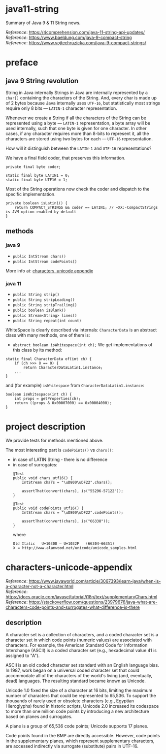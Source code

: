 # java11-string
Summary of Java 9 & 11 String news.

_Reference_: https://4comprehension.com/java-11-string-api-updates/  
_Reference_: https://www.baeldung.com/java-9-compact-string  
_Reference_: https://www.vojtechruzicka.com/java-9-compact-strings/

# preface
## java 9 String revolution
String in Java internally
Strings in Java are internally represented by a `char[]` containing the 
characters of the String. And, every char is made up of 2 bytes 
because Java internally uses `UTF-16`, but statistically most strings 
require only 8 bits — `LATIN-1` character representation.

Whenever we create a String if all the characters of the String can be 
represented using a byte — `LATIN-1` representation, a byte array will 
be used internally, such that one byte is given for one character. 
In other cases, if any character requires more than 8-bits to represent 
it, all the characters are stored using two bytes for each — 
`UTF-16` representation.

How will it distinguish between the `LATIN-1` and `UTF-16` 
representations?

We have a final field coder, that preserves this information.

```
private final byte coder;

static final byte LATIN1 = 0;
static final byte UTF16 = 1;
```

Most of the String operations now check the coder and dispatch to 
the specific implementation.

```
private boolean isLatin1() {
    return COMPACT_STRINGS && coder == LATIN1; // +XX:-CompactStrings is JVM option enabled by default
}
```

## methods
### java 9
* `public IntStream chars()`
* `public IntStream codePoints()`

More info at: [characters, unicode appendix](#characters-unicode-appendix)

### java 11
* `public String strip()`
* `public String stripLeading()`
* `public String stripTrailing()`
* `public boolean isBlank()`
* `public Stream<String> lines()`
* `public String repeat(int count)`

WhiteSpace is clearly described via internals:
`CharacterData` is an abstract class with many methods,
one of them is: 
* `abstract boolean isWhitespace(int ch);`
We get implementations of this class by its method:
```
static final CharacterData of(int ch) {
    if (ch >>> 8 == 0) {
        return CharacterDataLatin1.instance;
    ...
}
```
and (for example) `isWhitespace` from `CharacterDataLatin1.instance`:
```
boolean isWhitespace(int ch) {
    int props = getProperties(ch);
    return ((props & 0x00007000) == 0x00004000);
}
```

# project description
We provide tests for methods mentioned above.

The most interesting part is `codePoints()` vs `chars()`:
* in case of LATIN String - there is no difference
* in case of surrogates:
    ```
    @Test
    public void chars_utf16() {
        IntStream chars = "\uD800\uDF22".chars();

        assertThat(convert(chars), is("55296-57122"));
    }

    @Test
    public void codePoints_utf16() {
        IntStream chars = "\uD800\uDF22".codePoints();

        assertThat(convert(chars), is("66338"));
    }    
    ```
    where 
    ```
    Old Italic   U+10300 – U+1032F   (66304–66351)
    𐌢 = http://www.alanwood.net/unicode/unicode_samples.html
    ```

# characters-unicode-appendix
_Reference_: https://www.javaworld.com/article/3067393/learn-java/when-is-a-character-not-a-character.html  
_Reference_: https://docs.oracle.com/javase/tutorial/i18n/text/supplementaryChars.html  
_Reference_: https://stackoverflow.com/questions/23979676/java-what-are-characters-code-points-and-surrogates-what-difference-is-there

## description
A character set is a collection of characters, and a coded character 
set is a character set in which code points (numeric values) are 
associated with characters. For example, the American Standard Code 
for Information Interchange (ASCII) is a coded character set 
(e.g., hexadecimal value 41 is assigned to "A").

ASCII is an old coded character set standard with an English 
language bias. In 1987, work began on a universal coded character 
set that could accommodate all of the characters of the world's 
living (and, eventually, dead) languages. The resulting standard 
became known as Unicode.

Unicode 1.0 fixed the size of a character at 16 bits, limiting the 
maximum number of characters that could be represented to 65,536. 
To support the thousands of rarely used or obsolete characters 
(e.g., Egyptian Hieroglyphs) found in historic scripts, Unicode 
2.0 increased its codespace to more than one million code points 
by introducing a new architecture based on planes and surrogates.

A plane is a group of 65,536 code points; Unicode supports 17 planes.

Code points found in the BMP are directly accessible. However, 
code points in the supplementary planes, which represent 
supplementary characters, are accessed indirectly via surrogate 
(substitute) pairs in UTF-16.

